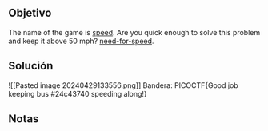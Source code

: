 ## Objetivo
The name of the game is [speed](https://www.youtube.com/watch?v=8piqd2BWeGI). Are you quick enough to solve this problem and keep it above 50 mph? [need-for-speed](https://jupiter.challenges.picoctf.org/static/cd51b2c95be9f3626db6fe6665afb5a3/need-for-speed).
## Solución
![[Pasted image 20240429133556.png]]
 Bandera: PICOCTF{Good job keeping bus #24c43740 speeding along!}

## Notas